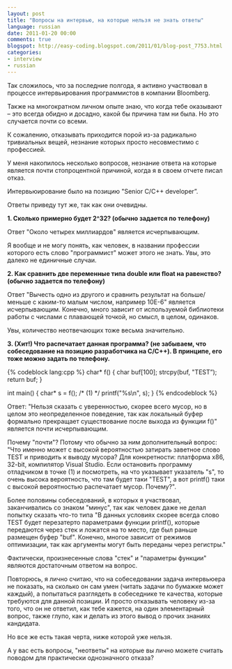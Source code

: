 ```yaml
---
layout: post
title: "Вопросы на интервью, на которые нельзя не знать ответы"
language: russian
date: 2011-01-20 00:00
comments: true
blogspot: http://easy-coding.blogspot.com/2011/01/blog-post_7753.html
categories:
- interview
- russian
---
```

Так сложилось, что за последние полгода, я активно участвовал в процессе интервьирования программистов в компании Bloomberg.

Также на многократном личном опыте знаю, что когда тебе оказывают – это всегда обидно и досадно, какой бы причина там ни была. Но это случается почти со всеми.

К сожалению, отказывать приходится порой из-за радикально тривиальных вещей, незнание которых просто несовместимо с профессией.

У меня накопилось несколько вопросов, незнание ответа на которые является почти стопроцентной причиной, когда я в своем отчете писал отказ.

Интервьюирование было на позицию "Senior C/C++ developer”.

Ответы приведу тут же, так как они очевидны.

**1. Сколько примерно будет 2^32? (обычно задается по телефону)**

Ответ "Около четырех миллиардов" является исчерпывающим.

Я вообще и не могу понять, как человек, в названии профессии которого есть слово "программист" может этого не знать. Увы, это далеко не единичные случаи.

**2. Как сравнить две переменные типа double или float на равенство? (обычно задается по телефону)**

Ответ "Вычесть одно из другого и сравнить результат на больше/меньше с каким-то малым числом, например 10E-6" является исчерпывающим. Конечно, много зависит от используемой библиотеки работы с числами с плавающей точкой, но смысл, в целом, одинаков.

Увы, количество неотвечающих тоже весьма значительно.

**3. (Хит!) Что распечатает данная программа? (не забываем, что собеседование на позицию разработчика на C/C++). В принципе, его тоже можно задать по телефону.**

{% codeblock lang:cpp %}
char* f() {
  char buf[100];
  strcpy(buf, "TEST”);
  return buf;
}

int main() {
  char* s = f();
  /* (1) */
  printf("%s\n", s);
}
{% endcodeblock %}

Ответ: "Нельзя сказать с уверенностью, скорее всего мусор, но в целом это неопределенное поведение, так как локальный буфер формально прекращает существование после выхода из функции f()" является почти исчерпывающим.

Почему "почти"? Потому что обычно за ним дополнительный вопрос: "Что именно может с высокой вероятностью затирать заветное слово TEST и приводить к выводу мусора? Для конкретности: платформа x86, 32-bit, компилятор Visual Studio. Если остановить программу отладчиком в точке (1) и посмотреть, на что указывает указатель "s", то очень высока вероятность, что там будет таки "TEST", а вот printf() таки с высокой вероятностью распечатает мусор. Почему?".

Более половины собеседований, в которых я участвовал, заканчивались со знаком "минус", так как человек даже не делал попытку сказать что-то типа "В данных условиях скорее всегда слово TEST будет перезатерто параметрами функции printf(), которые передаются через стек и ложатся на то место, где был раньше размещен буфер "buf". Конечно, многое зависит от режимов оптимизации, так как аргументы могут быть переданы через регистры."

Фактически, произнесенные слова "стек" и "параметры функции" являются достаточным ответом на вопрос.

Повторюсь, я лично считаю, что на собеседовании задача интервьюера не показать, на сколько он сам умен (читать задачи по бумажке может каждый), а попытаться разглядеть в собеседнике те качества, которые требуются для данной позиции. И просто отказывать человеку из-за того, что он не ответил, как тебе кажется, на один элементарный вопрос, также глупо, как и делать из этого вывод о прочих знаниях кандидата.

Но все же есть такая черта, ниже которой уже нельзя.

А у вас есть вопросы, "неответы" на которые вы лично можете считать поводом для практически однозначного отказа?
